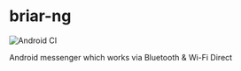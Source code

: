 # briar-ng

![Android CI](https://github.com/Logarithmus/briar-ng/workflows/Android%20CI/badge.svg)

Android messenger which works via Bluetooth & Wi-Fi Direct
